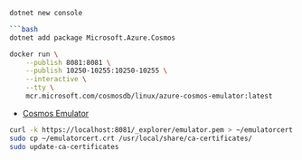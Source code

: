 ```bash
dotnet new console

```bash
dotnet add package Microsoft.Azure.Cosmos
```

```bash
docker run \
    --publish 8081:8081 \
    --publish 10250-10255:10250-10255 \
    --interactive \
    --tty \
    mcr.microsoft.com/cosmosdb/linux/azure-cosmos-emulator:latest
```

* [Cosmos Emulator](https://localhost:8081/_explorer/index.html)

```bash
curl -k https://localhost:8081/_explorer/emulator.pem > ~/emulatorcert.crt
sudo cp ~/emulatorcert.crt /usr/local/share/ca-certificates/
sudo update-ca-certificates
```


